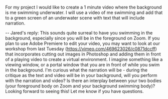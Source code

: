 For my project I would like to create a 1 minute video where the background is me swimming underwater.  I will use a video of me swimming
and add that to a green screen of an underwater scene with text that will include narration. 

--
Jared's reply:
This sounds quite surreal to have you swimming in the background, especially since you will be in the foreground on Zoom. If you plan to use Adobe Premiere to edit your video, you may want to look at our workshop from last Tuesday (https://vimeo.com/469623026/c0871dccff) that incorporates cutting out images in Photoshop and adding them in front of a playing video to create a virtual environment. I imagine something like a viewing window, or a portal window that you are in front of while you swim in the background. I'm curious what the narration will be - during the critique as the text and video will be in your background, will you perform with the narration and video? Is there an interplay between your two bodies (your foreground body on Zoom and your background swimming body)? Looking forward to seeing this! Let me know if you have questions.

